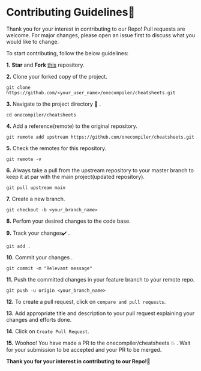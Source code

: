 # Contributing Guidelines📝
Thank you for your interest in contributing to our Repo! Pull requests are welcome. For major changes, please open an issue first to discuss what you would like to change.


To start contributing, follow the below guidelines: 

**1.**  **Star** and **Fork** [this](https://github.com/onecompiler/cheatsheets) repository.

**2.**  Clone your forked copy of the project.

```
git clone https://github.com/<your_user_name>/onecompiler/cheatsheets.git
```

**3.** Navigate to the project directory :file_folder: .

```
cd onecompiler/cheatsheets
```

**4.** Add a reference(remote) to the original repository.

```
git remote add upstream https://github.com/onecompiler/cheatsheets.git 
```

**5.** Check the remotes for this repository.

```
git remote -v
```

**6.** Always take a pull from the upstream repository to your master branch to keep it at par with the main project(updated repository).

```
git pull upstream main
```

**7.** Create a new branch.

```
git checkout -b <your_branch_name>
```

**8.** Perfom your desired changes to the code base.

**9.** Track your changes:heavy_check_mark: .

```
git add . 
```

**10.** Commit your changes .

```
git commit -m "Relevant message"
```

**11.** Push the committed changes in your feature branch to your remote repo.

```
git push -u origin <your_branch_name>
```

**12.** To create a pull request, click on `compare and pull requests`.

**13.** Add appropriate title and description to your pull request explaining your changes and efforts done.

**14.** Click on `Create Pull Request`.


**15.** Woohoo! You have made a PR to the onecompiler/cheatsheets :boom: . Wait for your submission to be accepted and your PR to be merged.

**Thank you for your interest in contributing to our Repo!🏼**

